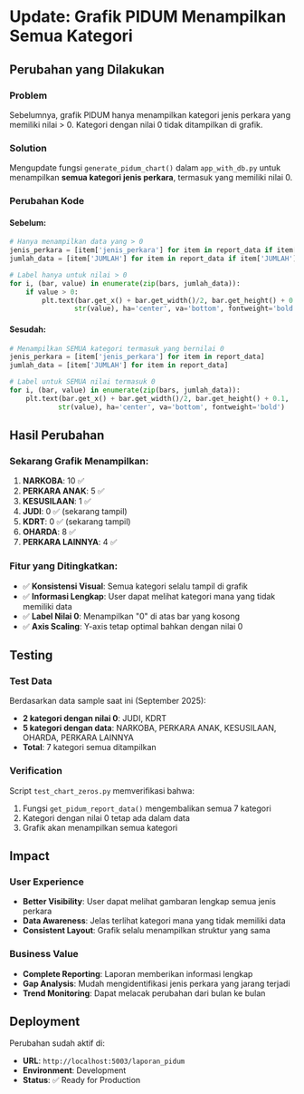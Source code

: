 # Update: Grafik PIDUM Menampilkan Semua Kategori

## Perubahan yang Dilakukan

### Problem
Sebelumnya, grafik PIDUM hanya menampilkan kategori jenis perkara yang memiliki nilai > 0. Kategori dengan nilai 0 tidak ditampilkan di grafik.

### Solution
Mengupdate fungsi `generate_pidum_chart()` dalam `app_with_db.py` untuk menampilkan **semua kategori jenis perkara**, termasuk yang memiliki nilai 0.

### Perubahan Kode

#### Sebelum:
```python
# Hanya menampilkan data yang > 0
jenis_perkara = [item['jenis_perkara'] for item in report_data if item['JUMLAH'] > 0]
jumlah_data = [item['JUMLAH'] for item in report_data if item['JUMLAH'] > 0]

# Label hanya untuk nilai > 0
for i, (bar, value) in enumerate(zip(bars, jumlah_data)):
    if value > 0:
        plt.text(bar.get_x() + bar.get_width()/2, bar.get_height() + 0.1, 
                str(value), ha='center', va='bottom', fontweight='bold')
```

#### Sesudah:
```python
# Menampilkan SEMUA kategori termasuk yang bernilai 0
jenis_perkara = [item['jenis_perkara'] for item in report_data]
jumlah_data = [item['JUMLAH'] for item in report_data]

# Label untuk SEMUA nilai termasuk 0
for i, (bar, value) in enumerate(zip(bars, jumlah_data)):
    plt.text(bar.get_x() + bar.get_width()/2, bar.get_height() + 0.1, 
            str(value), ha='center', va='bottom', fontweight='bold')
```

## Hasil Perubahan

### Sekarang Grafik Menampilkan:
1. **NARKOBA**: 10 ✅
2. **PERKARA ANAK**: 5 ✅
3. **KESUSILAAN**: 1 ✅
4. **JUDI**: 0 ✅ (sekarang tampil)
5. **KDRT**: 0 ✅ (sekarang tampil)
6. **OHARDA**: 8 ✅
7. **PERKARA LAINNYA**: 4 ✅

### Fitur yang Ditingkatkan:
- ✅ **Konsistensi Visual**: Semua kategori selalu tampil di grafik
- ✅ **Informasi Lengkap**: User dapat melihat kategori mana yang tidak memiliki data
- ✅ **Label Nilai 0**: Menampilkan "0" di atas bar yang kosong
- ✅ **Axis Scaling**: Y-axis tetap optimal bahkan dengan nilai 0

## Testing

### Test Data
Berdasarkan data sample saat ini (September 2025):
- **2 kategori dengan nilai 0**: JUDI, KDRT
- **5 kategori dengan data**: NARKOBA, PERKARA ANAK, KESUSILAAN, OHARDA, PERKARA LAINNYA
- **Total**: 7 kategori semua ditampilkan

### Verification
Script `test_chart_zeros.py` memverifikasi bahwa:
1. Fungsi `get_pidum_report_data()` mengembalikan semua 7 kategori
2. Kategori dengan nilai 0 tetap ada dalam data
3. Grafik akan menampilkan semua kategori

## Impact

### User Experience
- **Better Visibility**: User dapat melihat gambaran lengkap semua jenis perkara
- **Data Awareness**: Jelas terlihat kategori mana yang tidak memiliki data
- **Consistent Layout**: Grafik selalu menampilkan struktur yang sama

### Business Value
- **Complete Reporting**: Laporan memberikan informasi lengkap
- **Gap Analysis**: Mudah mengidentifikasi jenis perkara yang jarang terjadi
- **Trend Monitoring**: Dapat melacak perubahan dari bulan ke bulan

## Deployment
Perubahan sudah aktif di:
- **URL**: `http://localhost:5003/laporan_pidum`
- **Environment**: Development
- **Status**: ✅ Ready for Production
